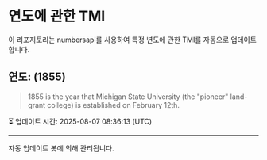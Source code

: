 
# 연도에 관한 TMI

이 리포지토리는 numbersapi를 사용하여 특정 년도에 관한 TMI를 자동으로 업데이트합니다.

## 연도: (1855)
> 1855 is the year that Michigan State University (the "pioneer" land-grant college) is established on February 12th.

⏳ 업데이트 시간: 2025-08-07 08:36:13 (UTC)

---
자동 업데이트 봇에 의해 관리됩니다.
